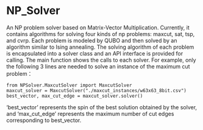 # NP_Solver
An NP problem solver based on Matrix-Vector Multiplication. Currently, it contains algorithms for solving four kinds of np problems: maxcut, sat, tsp, and cvrp. Each problem is modeled by QUBO and then solved by an algorithm similar to Ising annealing. The solving algorithm of each problem is encapsulated into a solver class and an API interface is provided for calling. The main function shows the calls to each solver. For example, only the following 3 lines are needed to solve an instance of the maximum cut problem：  
```
from NPSolver.MaxcutSolver import MaxcutSolver     
maxcut_solver = MaxcutSolver("./maxcut_instances/w63x63_8bit.csv")  
best_vector, max_cut_edge = maxcut_solver.solver()
```
‘best_vector’ represents the spin of the best solution obtained by the solver, and ‘max_cut_edge’ represents the maximum number of cut edges corresponding to best_vector.

